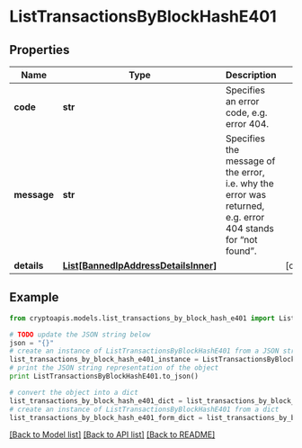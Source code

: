 # ListTransactionsByBlockHashE401


## Properties
Name | Type | Description | Notes
------------ | ------------- | ------------- | -------------
**code** | **str** | Specifies an error code, e.g. error 404. | 
**message** | **str** | Specifies the message of the error, i.e. why the error was returned, e.g. error 404 stands for “not found”. | 
**details** | [**List[BannedIpAddressDetailsInner]**](BannedIpAddressDetailsInner.md) |  | [optional] 

## Example

```python
from cryptoapis.models.list_transactions_by_block_hash_e401 import ListTransactionsByBlockHashE401

# TODO update the JSON string below
json = "{}"
# create an instance of ListTransactionsByBlockHashE401 from a JSON string
list_transactions_by_block_hash_e401_instance = ListTransactionsByBlockHashE401.from_json(json)
# print the JSON string representation of the object
print ListTransactionsByBlockHashE401.to_json()

# convert the object into a dict
list_transactions_by_block_hash_e401_dict = list_transactions_by_block_hash_e401_instance.to_dict()
# create an instance of ListTransactionsByBlockHashE401 from a dict
list_transactions_by_block_hash_e401_form_dict = list_transactions_by_block_hash_e401.from_dict(list_transactions_by_block_hash_e401_dict)
```
[[Back to Model list]](../README.md#documentation-for-models) [[Back to API list]](../README.md#documentation-for-api-endpoints) [[Back to README]](../README.md)


